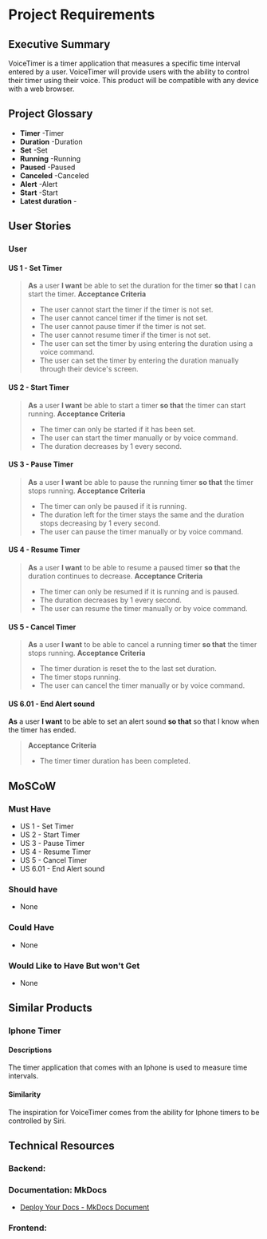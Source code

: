 # Project Requirements

## Executive Summary
VoiceTimer is a timer application that measures a specific time interval entered by a user. VoiceTimer will provide users with the ability to control their timer using their voice. This product will be compatible with any device with a web browser.

## Project Glossary
- **Timer** -Timer 
- **Duration** -Duration
- **Set** -Set
- **Running** -Running
- **Paused** -Paused
- **Canceled** -Canceled
- **Alert** -Alert
- **Start** -Start
- **Latest duration** - 


## User Stories

### User 

#### US 1 - Set Timer 
> **As** a  user **I want** be able to set the duration for the timer **so that** I can start the timer.
> **Acceptance Criteria**
>- The user cannot start the timer if the timer is not set.
>- The user cannot cancel timer if the timer is not set.
>- The user cannot pause timer if the timer is not set.
>- The user cannot resume timer if the timer is not set.
>- The user can set the timer by using entering the duration using a voice command.
>- The user can set the timer by entering the duration manually through their device's screen.


#### US 2 - Start Timer 
> **As** a user **I want** be able to start a timer **so that** the timer can start running.
> **Acceptance Criteria**
>- The timer can only be started if it has been set.
>- The user can start the timer manually or by voice command.
>- The duration decreases by 1 every second.


#### US 3 - Pause Timer 
> **As** a user **I want** be able to pause the running timer **so that** the timer stops running.
> **Acceptance Criteria**
>- The timer can only be paused if it is running.
>- The duration left for the timer stays the same and the duration stops decreasing by 1 every second.
>- The user can pause the timer manually or by voice command.


#### US 4 - Resume Timer 
> **As** a user **I want** to be able to resume a paused timer **so that** the duration continues to decrease.
> **Acceptance Criteria**
>- The timer can only be resumed if it is running and is paused.
>- The duration decreases by 1 every second.
>- The user can resume the timer manually or by voice command.


#### US 5 - Cancel Timer 
> **As** a user **I want** to be able to cancel a running timer **so that** the timer stops running.
> **Acceptance Criteria**
>- The timer duration is reset the to the last set duration.
>- The timer stops running.
>- The user can cancel the timer manually or by voice command.


#### US 6.01 - End Alert sound
**As** a user **I want** to be able to set an alert sound **so that** so that I know when the timer has ended.
> **Acceptance Criteria**
>- The timer timer duration has been completed.

## MoSCoW

### Must Have
- US 1 - Set Timer 
- US 2 - Start Timer
- US 3 - Pause Timer
- US 4 - Resume Timer 
- US 5 - Cancel Timer
- US 6.01 - End Alert sound

### Should have 
- None

### Could Have
- None

### Would Like to Have But won't Get
- None

## Similar Products

### Iphone Timer
#### Descriptions 
The timer application that comes with an Iphone is used to measure time intervals.

#### Similarity
The inspiration for VoiceTimer comes from the ability for Iphone timers to be controlled by Siri.


## Technical Resources


### Backend: 
### Documentation: MkDocs 
- [Deploy Your Docs - MkDocs Document](https://www.mkdocs.org/user-guide/deploying-your-docs/)


### Frontend:



